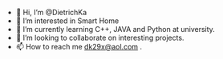 - 👋 Hi, I’m @DietrichKa
- 👀 I’m interested in Smart Home
- 🌱 I’m currently learning C++, JAVA and Python at university.
- 💞️ I’m looking to collaborate on interesting projects.
- 📫 How to reach me dk29x@aol.com .

<!---
DietrichKa/DietrichKa is a ✨ special ✨ repository because its `README.md` (this file) appears on your GitHub profile.
You can click the Preview link to take a look at your changes.
--->
